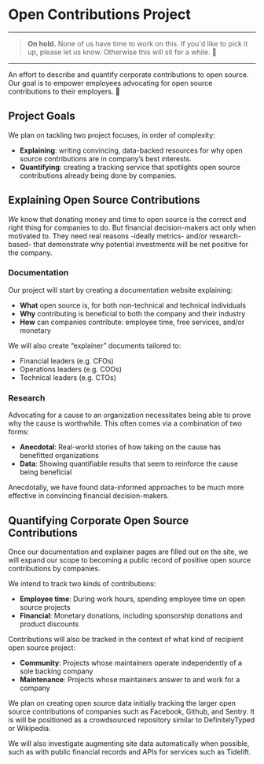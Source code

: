 # Open Contributions Project

---

> **On hold.** None of us have time to work on this. If you'd like to pick it up, please let us know. Otherwise this will sit for a while. 👋

---

An effort to describe and quantify corporate contributions to open source. Our goal is to empower employees advocating for open source contributions to their employers. 💙

## Project Goals

We plan on tackling two project focuses, in order of complexity:

- **Explaining**: writing convincing, data-backed resources for why open source contributions are in company’s best interests.
- **Quantifying**: creating a tracking service that spotlights open source contributions already being done by companies.

## Explaining Open Source Contributions

_We_ know that donating money and time to open source is the correct and right thing for companies to do. But financial decision-makers act only when motivated to. They need real reasons -ideally metrics- and/or research-based- that demonstrate why potential investments will be net positive for the company.

### Documentation

Our project will start by creating a documentation website explaining:

- **What** open source is, for both non-technical and technical individuals
- **Why** contributing is beneficial to both the company and their industry
- **How** can companies contribute: employee time, free services, and/or monetary

We will also create “explainer” documents tailored to:

- Financial leaders (e.g. CFOs)
- Operations leaders (e.g. COOs)
- Technical leaders (e.g. CTOs)

### Research

Advocating for a cause to an organization necessitates being able to prove why the cause is worthwhile. This often comes via a combination of two forms:

- **Anecdotal**: Real-world stories of how taking on the cause has benefitted organizations
- **Data**: Showing quantifiable results that seem to reinforce the cause being beneficial

Anecdotally, we have found data-informed approaches to be much more effective in convincing financial decision-makers.

## Quantifying Corporate Open Source Contributions

Once our documentation and explainer pages are filled out on the site, we will expand our scope to becoming a public record of positive open source contributions by companies.

We intend to track two kinds of contributions:

- **Employee time**: During work hours, spending employee time on open source projects
- **Financial**: Monetary donations, including sponsorship donations and product discounts

Contributions will also be tracked in the context of what kind of recipient open source project:

- **Community**: Projects whose maintainers operate independently of a sole backing company
- **Maintenance**: Projects whose maintainers answer to and work for a company

We plan on creating open source data initially tracking the larger open source contributions of companies such as Facebook, Github, and Sentry. It is will be positioned as a crowdsourced repository similar to DefinitelyTyped or Wikipedia.

We will also investigate augmenting site data automatically when possible, such as with public financial records and APIs for services such as Tidelift.
